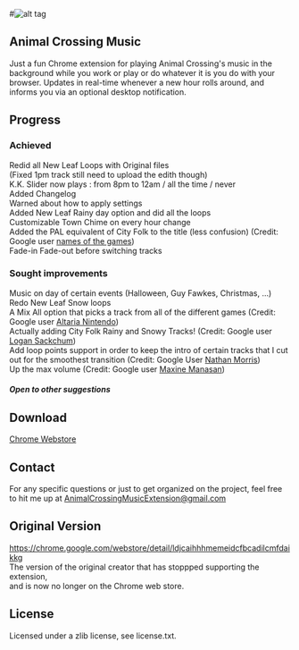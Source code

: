 #![alt tag](http://i.imgur.com/gluCMY7.png)  
## Animal Crossing Music
Just a fun Chrome extension for playing Animal Crossing's music in the background while you work or play or do whatever it is you do with your browser. Updates in real-time whenever a new hour rolls around, and informs you via an optional desktop notification.

## Progress

### Achieved
Redid all New Leaf Loops with Original files  
(Fixed 1pm track still need to upload the edith though)  
K.K. Slider now plays : from 8pm to 12am / all the time / never  
Added Changelog  
Warned about how to apply settings  
Added New Leaf Rainy day option and did all the loops  
Customizable Town Chime on every hour change  
Added the PAL equivalent of City Folk to the title (less confusion) (Credit: Google user 
<a href="https://chrome.google.com/webstore/detail/animal-crossing-music/fcedlaimpcfgpnfdgjbmmfibkklpioop/reviews">
names of the games</a>)  
Fade-in Fade-out before switching tracks  

### Sought improvements
Music on day of certain events (Halloween, Guy Fawkes, Christmas, ...)  
Redo New Leaf Snow loops  
A Mix All option that picks a track from all of the different games (Credit: Google user 
<a href="https://chrome.google.com/webstore/detail/animal-crossing-music/fcedlaimpcfgpnfdgjbmmfibkklpioop/reviews">
Altaria Nintendo</a>)  
Actually adding City Folk Rainy and Snowy Tracks! (Credit: Google user 
<a href="https://chrome.google.com/webstore/detail/animal-crossing-music/fcedlaimpcfgpnfdgjbmmfibkklpioop/reviews">
Logan Sackchum</a>)  
Add loop points support in order to keep the intro of certain tracks that I cut out for the smoothest transition (Credit: Google User <a href="https://chrome.google.com/webstore/detail/animal-crossing-music/fcedlaimpcfgpnfdgjbmmfibkklpioop/reviews">
Nathan Morris</a>)  
Up the max volume (Credit: Google user 
<a href="https://chrome.google.com/webstore/detail/animal-crossing-music/fcedlaimpcfgpnfdgjbmmfibkklpioop/reviews">
Maxine Manasan</a>)  
  
##### Open to other suggestions

## Download
<a href="https://chrome.google.com/webstore/detail/animal-crossing-music/fcedlaimpcfgpnfdgjbmmfibkklpioop">Chrome Webstore</a>

## Contact  
For any specific questions or just to get organized on the project, feel free to hit me up at <a href="mailto:AnimalCrossingMusicExtension@gmail.com?Subject=Hello" target="_top">AnimalCrossingMusicExtension@gmail.com</a> 
  
## Original Version
https://chrome.google.com/webstore/detail/ldjcaihhhmemeidcfbcadilcmfdaikkg  
The version of the original creator that has stoppped supporting the extension,  
and is now no longer on the Chrome web store.  

## License
Licensed under a zlib license, see license.txt.

